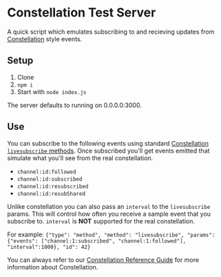 # Constellation Test Server

A quick script which emulates subscribing to and recieving updates from [Constellation](https://dev.mixer.com/reference/constellation/index.html) style events.

## Setup
1. Clone
1. `npm i`
1. Start with `node index.js`

The server defaults to running on 0.0.0.0:3000.

## Use

You can subscribe to the following events using standard [Constellation `livesubscribe` methods](https://dev.mixer.com/reference/constellation/index.html#methods_livesubscribe). Once subscribed you'll get events emitted that simulate what you'll see from the real constellation.

- `channel:id:followed`
- `channel:id:subscribed`
- `channel:id:resubscribed`
- `channel:id:resubShared`

Unlike constellation you can also pass an `interval` to the `livesubscribe` params. This will control how often you receive a sample event that you subscribe to. `interval` is **NOT** supported for the real constellation.

For example:
`{"type": "method", "method": "livesubscribe", "params": {"events": ["channel:1:subscribed", "channel:1:followed"], "interval":1000}, "id": 42}`

You can always refer to our [Constellation Reference Guide](https://dev.mixer.com/reference/constellation/index.html) for more information about Constellation.

